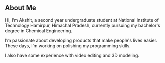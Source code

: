 ## About Me

Hi, I’m Akshit, a second year undergraduate student at National Institute of Technology Hamirpur, Himachal Pradesh, currently pursuing my bachelor's degree in Chemical Engineering.

I’m passionate about developing products that make people's lives easier. These days, I’m working on polishing my programming skills.

I also have some experience with video editing and 3D modeling.

